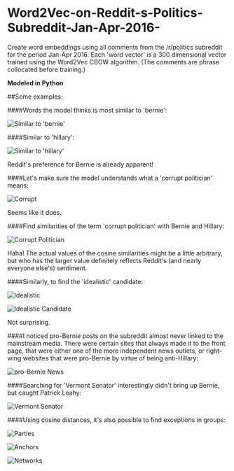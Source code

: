 # Word2Vec-on-Reddit-s-Politics-Subreddit-Jan-Apr-2016-
Create word embeddings using all comments from the /r/politics subreddit for the period Jan-Apr 2016. Each 'word vector' is a 300 dimensional vector trained using the Word2Vec CBOW algorithm. (The comments are phrase collocated before training.)

**Modeled in Python**

##Some examples:

####Words the model thinks is most similar to 'bernie':

![Similar to 'bernie'](https://github.com/sgrvinod/Word2Vec-on-Reddit-s-Politics-Subreddit-Jan-Apr-2016-/blob/master/examples/bernie.png?raw=true)

####Similar to 'hillary':

![Similar to 'hillary'](https://github.com/sgrvinod/Word2Vec-on-Reddit-s-Politics-Subreddit-Jan-Apr-2016-/blob/master/examples/hillary.png?raw=true)

Reddit's preference for Bernie is already apparent!

####Let's make sure the model understands what a 'corrupt politician' means:

![Corrupt](https://github.com/sgrvinod/Word2Vec-on-Reddit-s-Politics-Subreddit-Jan-Apr-2016-/blob/master/examples/corrupt%20politician.png?raw=true)

Seems like it does.

####Find similarities of the term 'corrupt politician' with Bernie and Hillary:

![Corrupt Politician](https://github.com/sgrvinod/Word2Vec-on-Reddit-s-Politics-Subreddit-Jan-Apr-2016-/blob/master/examples/corrupt%20politician%20candidates.png?raw=true)

Haha! The actual values of the cosine similarities might be a little arbitrary, but who has the larger value definitely reflects Reddit's (and nearly everyone else's) sentiment.

####Similarly, to find the 'idealistic' candidate:

![Idealistic](https://github.com/sgrvinod/Word2Vec-on-Reddit-s-Politics-Subreddit-Jan-Apr-2016-/blob/master/examples/idealistic.png?raw=true)

![Idealistic Candidate](https://github.com/sgrvinod/Word2Vec-on-Reddit-s-Politics-Subreddit-Jan-Apr-2016-/blob/master/examples/idealistic%20candidates.png?raw=true)

Not surprising.

####I noticed pro-Bernie posts on the subreddit almost never linked to the mainstream media. There were certain sites that always made it to the front page, that were either one of the more independent news outlets, or right-wing websites that were pro-Bernie by virtue of being anti-Hillary:

![pro-Bernie News](https://github.com/sgrvinod/Word2Vec-on-Reddit-s-Politics-Subreddit-Jan-Apr-2016-/blob/master/examples/freebeacon.png?raw=true)

####Searching for 'Vermont Senator' interestingly didn't bring up Bernie, but caught Patrick Leahy:

![Vermont Senator](https://github.com/sgrvinod/Word2Vec-on-Reddit-s-Politics-Subreddit-Jan-Apr-2016-/blob/master/examples/vermont%20senator.png?raw=true)

####Using cosine distances, it's also possible to find exceptions in groups:

![Parties](https://github.com/sgrvinod/Word2Vec-on-Reddit-s-Politics-Subreddit-Jan-Apr-2016-/blob/master/examples/parties.png?raw=true)

![Anchors](https://github.com/sgrvinod/Word2Vec-on-Reddit-s-Politics-Subreddit-Jan-Apr-2016-/blob/master/examples/anchors.png?raw=true)

![Networks](https://github.com/sgrvinod/Word2Vec-on-Reddit-s-Politics-Subreddit-Jan-Apr-2016-/blob/master/examples/networks.png?raw=true)







